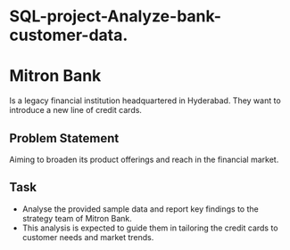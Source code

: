 # SQL-project-Analyze-bank-customer-data.

# Mitron Bank 
Is a legacy financial institution headquartered in Hyderabad. They want to introduce a new line of credit cards.

## Problem Statement
Aiming to broaden its product offerings and reach in the financial market.

## Task
* Analyse the provided sample data and report key findings to the strategy team of Mitron Bank.
* This analysis is expected to guide them in tailoring the credit cards to customer needs and market trends.

